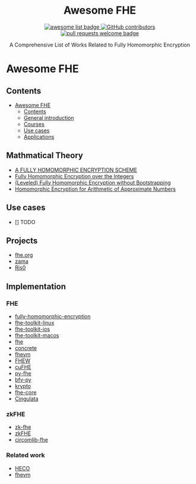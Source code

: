 <div align="center">
  <h1 align="center">Awesome FHE</h1>
  <p align="center">
    <a href="https://github.com/sindresorhus/awesome">
      <img alt="awesome list badge" src="https://cdn.rawgit.com/sindresorhus/awesome/d7305f38d29fed78fa85652e3a63e154dd8e8829/media/badge.svg">
    </a>
    <a href="https://github.com/ventali/awesome-zk/graphs/contributors">
      <img alt="GitHub contributors" src="https://img.shields.io/github/contributors/adust09/awesome-fhe">
    </a>
    <a href="http://makeapullrequest.com">
      <img alt="pull requests welcome badge" src="https://img.shields.io/badge/PRs-welcome-brightgreen.svg?style=flat">
    </a>
  </p>

  <p align="center">A Comprehensive List of Works Related to Fully Homomorphic Encryption</p>
</div>

# Awesome FHE
## Contents
- [Awesome FHE](#Awesome-FHE)
  -  [Contents](#Contents)
  -  [General introduction](#General-introduction)
  -  [Courses](#Courses)
  -  [Use cases](#Use-cases)
  -  [Applications](#Applications)
## Mathmatical Theory
- [A FULLY HOMOMORPHIC ENCRYPTION SCHEME](https://crypto.stanford.edu/craig/craig-thesis.pdf)
- [Fully Homomorphic Encryption over the Integers](https://eprint.iacr.org/2009/616)
- [(Leveled) Fully Homomorphic Encryption without Bootstrapping](https://dl.acm.org/doi/abs/10.1145/2633600)
- [Homomorphic Encryption for Arithmetic of Approximate Numbers](https://eprint.iacr.org/2016/421)
## Use cases
- [] TODO
## Projects
- [fhe.org](https://fhe.org/)
- [zama](https://www.zama.ai/)
- [Ris0](https://www.risczero.com/)
## Implementation
### FHE
- [fully-homomorphic-encryption](https://github.com/google/fully-homomorphic-encryption)
- [fhe-toolkit-linux](https://github.com/IBM/fhe-toolkit-linux)
- [fhe-toolkit-ios](https://github.com/IBM/fhe-toolkit-ios)
- [fhe-toolkit-macos](https://github.com/IBM/fhe-toolkit-macos)
- [fhe](https://github.com/coron/fhe)
- [concrete](https://github.com/zama-ai/concrete)
- [fhevm](https://github.com/zama-ai/fhevm)
- [FHEW](https://github.com/lducas/FHEW)
- [cuFHE](https://github.com/vernamlab/cuFHE)
- [py-fhe](https://github.com/sarojaerabelli/py-fhe)
- [bfv-py](https://github.com/yuriko627/bfv-py)
- [krypto](https://github.com/kryptnostic/krypto)
- [fhe-core](https://github.com/kryptnostic/fhe-core)
- [Cingulata](https://github.com/CEA-LIST/Cingulata)
### zkFHE
- [zk-fhe](https://github.com/enricobottazzi/zk-fhe)
- [zkFHE](https://github.com/emilianobonassi/zkFHE)
- [circomlib-fhe](https://github.com/zkFHE/circomlib-fhe)
### Related work
- [HECO](https://github.com/MarbleHE/HECO)
- [fhevm](https://github.com/zama-ai/fhevm)
